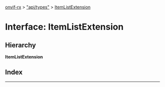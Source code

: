 [onvif-rx](../README.md) > ["api/types"](../modules/_api_types_.md) > [ItemListExtension](../interfaces/_api_types_.itemlistextension.md)

# Interface: ItemListExtension

## Hierarchy

**ItemListExtension**

## Index

---

